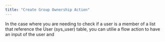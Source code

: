 ```yaml
---
title: "Create Group Ownership Action"
---
```

In the case where you are needing to check if a user is a member of a list that reference the User (sys_user) table, you can utilie a flow action to have an input of the user and